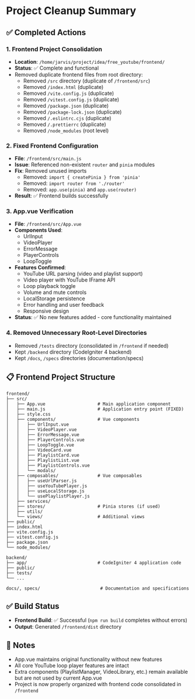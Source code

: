 # Project Cleanup Summary

## ✅ Completed Actions

### 1. Frontend Project Consolidation
- **Location**: `/home/jarvis/project/idea/free_youtube/frontend/`
- **Status**: ✅ Complete and functional
- Removed duplicate frontend files from root directory:
  - Removed `/src` directory (duplicate of `/frontend/src`)
  - Removed `/index.html` (duplicate)
  - Removed `/vite.config.js` (duplicate)
  - Removed `/vitest.config.js` (duplicate)
  - Removed `/package.json` (duplicate)
  - Removed `/package-lock.json` (duplicate)
  - Removed `/.eslintrc.cjs` (duplicate)
  - Removed `/.prettierrc` (duplicate)
  - Removed `/node_modules` (root level)

### 2. Fixed Frontend Configuration
- **File**: `/frontend/src/main.js`
- **Issue**: Referenced non-existent `router` and `pinia` modules
- **Fix**: Removed unused imports
  - Removed: `import { createPinia } from 'pinia'`
  - Removed: `import router from './router'`
  - Removed: `app.use(pinia)` and `app.use(router)`
- **Result**: ✅ Frontend builds successfully

### 3. App.vue Verification
- **File**: `/frontend/src/App.vue`
- **Components Used**:
  - UrlInput
  - VideoPlayer
  - ErrorMessage
  - PlayerControls
  - LoopToggle
- **Features Confirmed**:
  - YouTube URL parsing (video and playlist support)
  - Video player with YouTube IFrame API
  - Loop playback toggle
  - Volume and mute controls
  - LocalStorage persistence
  - Error handling and user feedback
  - Responsive design
- **Status**: ✅ No new features added - core functionality maintained

### 4. Removed Unnecessary Root-Level Directories
- Removed `/tests` directory (consolidated in `/frontend` if needed)
- Kept `/backend` directory (CodeIgniter 4 backend)
- Kept `/docs`, `/specs` directories (documentation/specs)

## 📋 Frontend Project Structure

```
frontend/
├── src/
│   ├── App.vue                    # Main application component
│   ├── main.js                    # Application entry point (FIXED)
│   ├── style.css
│   ├── components/                # Vue components
│   │   ├── UrlInput.vue
│   │   ├── VideoPlayer.vue
│   │   ├── ErrorMessage.vue
│   │   ├── PlayerControls.vue
│   │   ├── LoopToggle.vue
│   │   ├── VideoCard.vue
│   │   ├── PlaylistCard.vue
│   │   ├── PlaylistList.vue
│   │   ├── PlaylistControls.vue
│   │   └── modals/
│   ├── composables/               # Vue composables
│   │   ├── useUrlParser.js
│   │   ├── useYouTubePlayer.js
│   │   ├── useLocalStorage.js
│   │   └── usePlaylistPlayer.js
│   ├── services/
│   ├── stores/                    # Pinia stores (if used)
│   ├── utils/
│   └── views/                     # Additional views
├── public/
├── index.html
├── vite.config.js
├── vitest.config.js
├── package.json
└── node_modules/

backend/
├── app/                           # CodeIgniter 4 application code
├── public/
├── tests/
└── ...

docs/, specs/                       # Documentation and specifications
```

## ✅ Build Status
- **Frontend Build**: ✅ Successful (`npm run build` completes without errors)
- **Output**: Generated `/frontend/dist` directory

## 📝 Notes
- App.vue maintains original functionality without new features
- All core YouTube loop player features are intact
- Extra components (PlaylistManager, VideoLibrary, etc.) remain available but are not used by current App.vue
- Project is now properly organized with frontend code consolidated in `/frontend`
